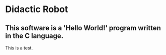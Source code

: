 # Didactic Robot
## This software is a 'Hello World!' program written in the C language.
This is a test.
